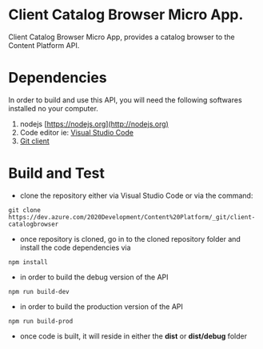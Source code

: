 # Client Catalog Browser Micro App.
Client Catalog Browser Micro App, provides a catalog browser to the Content Platform API.

# Dependencies
In order to build and use this API, you will need the following softwares installed no your computer.

1. nodejs [https://nodejs.org](http://nodejs.org)
2. Code editor ie: [Visual Studio Code](https://code.visualstudio.com)
3. [Git client](https://git-scm.com/)

# Build and Test
- clone the repository either via Visual Studio Code or via the command: 
```
git clone https://dev.azure.com/2020Development/Content%20Platform/_git/client-catalogbrowser
```

- once repository is cloned, go in to the cloned repository folder and install the code dependencies via
```
npm install
```
- in order to build the debug version of the API
```
npm run build-dev
```
- in order to build the production version of the API
```
npm run build-prod
```

- once code is built, it will reside in either the **dist** or **dist/debug** folder